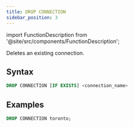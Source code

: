 ```yaml
---
title: DROP CONNECTION
sidebar_position: 3
---
```

import FunctionDescription from '@site/src/components/FunctionDescription';

<FunctionDescription description="Introduced or updated: v1.2.208"/>

Deletes an existing connection.

## Syntax

```sql
DROP CONNECTION [IF EXISTS] <connection_name>
```

## Examples

```sql
DROP CONNECTION toronto;
```